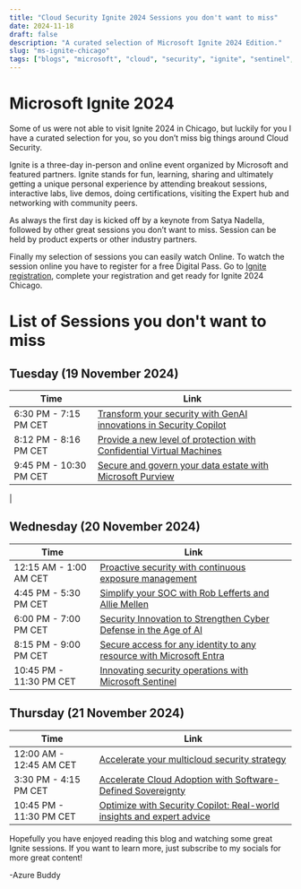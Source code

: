 ```yaml
---
title: "Cloud Security Ignite 2024 Sessions you don't want to miss"
date: 2024-11-18
draft: false
description: "A curated selection of Microsoft Ignite 2024 Edition."
slug: "ms-ignite-chicago"
tags: ["blogs", "microsoft", "cloud", "security", "ignite", "sentinel", "sovereignty", "purview", "learn", "copilot", "SOC", "AI"]
---
```


# Microsoft Ignite 2024

Some of us were not able to visit Ignite 2024 in Chicago, but luckily for you I have a curated selection for you, so you don’t miss big things around Cloud Security.

Ignite is a three-day in-person and online event organized by Microsoft and featured partners. Ignite stands for fun, learning, sharing and ultimately getting a unique personal experience by attending breakout sessions, interactive labs, live demos, doing certifications, visiting the Expert hub and networking with community peers.

As always the first day is kicked off by a keynote from Satya Nadella, followed by other great sessions you don’t want to miss. Session can be held by product experts or other industry partners.

Finally my selection of sessions you can easily watch Online. 
To watch the session online you have to register for a free Digital Pass. Go to [Ignite registration](https://register.ignite.microsoft.com/ ), complete your registration and get ready for Ignite 2024 Chicago.

# List of Sessions you don't want to miss

## Tuesday (19 November 2024)

|  Time                   | Link |
| ----------------------- | ---- |
| 6:30 PM - 7:15 PM CET   | [Transform your security with GenAI innovations in Security Copilot](https://ignite.microsoft.com/en-US/sessions/BRK307?source=azurebuddy) |
| 8:12 PM - 8:16 PM CET   | [Provide a new level of protection with Confidential Virtual Machines](https://ignite.microsoft.com/en-US/sessions/StudioFP105?source=azurebuddy) |
| 9:45 PM - 10:30 PM CET  | [Secure and govern your data estate with Microsoft Purview](https://ignite.microsoft.com/en-US/sessions/BRK317?source=azurebuddy) | 

|

## Wednesday (20 November 2024)

|  Time                   | Link |
| ----------------------- | ---- |
| 12:15 AM - 1:00 AM CET  | [Proactive security with continuous exposure management](https://ignite.microsoft.com/en-US/sessions/BRK324?source=azurebuddy) |
| 4:45 PM - 5:30 PM CET   | [Simplify your SOC with Rob Lefferts and Allie Mellen](https://ignite.microsoft.com/en-US/sessions/BRK310?source=azurebuddy) |
| 6:00 PM - 7:00 PM CET   | [Security Innovation to Strengthen Cyber Defense in the Age of AI](https://ignite.microsoft.com/en-US/sessions/GS07?source=azurebuddy) |
| 8:15 PM - 9:00 PM CET   |[Secure access for any identity to any resource with Microsoft Entra](https://ignite.microsoft.com/en-US/sessions/BRK313?source=azurebuddy ) |
| 10:45 PM - 11:30 PM CET | [Innovating security operations with Microsoft Sentinel](https://ignite.microsoft.com/en-US/sessions/BRK309?source=azurebuddy) |


## Thursday (21 November 2024)

|  Time                   | Link |
| ----------------------- | ---- |
| 12:00 AM - 12:45 AM CET | [Accelerate your multicloud security strategy](https://ignite.microsoft.com/en-US/sessions/BRK311?source=azurebuddy) |
| 3:30 PM - 4:15 PM CET   | [Accelerate Cloud Adoption with Software-Defined Sovereignty](https://ignite.microsoft.com/en-US/sessions/BRK251?source=azurebuddy) |
| 10:45 PM - 11:30 PM CET | [Optimize with Security Copilot: Real-world insights and expert advice](https://ignite.microsoft.com/en-US/sessions/BRK308?source=azurebuddy) |


Hopefully you have enjoyed reading this blog and watching some great Ignite sessions. If you want to learn more, just subscribe to my socials for more great content!

-Azure Buddy